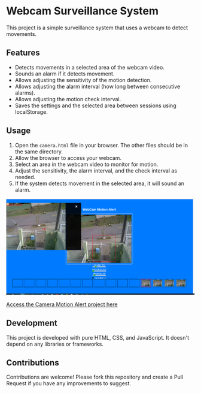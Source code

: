 # Webcam Surveillance System

This project is a simple surveillance system that uses a webcam to detect movements.

## Features

- Detects movements in a selected area of the webcam video.
- Sounds an alarm if it detects movement.
- Allows adjusting the sensitivity of the motion detection.
- Allows adjusting the alarm interval (how long between consecutive alarms).
- Allows adjusting the motion check interval.
- Saves the settings and the selected area between sessions using localStorage.

## Usage

1. Open the `camera.html` file in your browser. The other files should be in the same directory.
2. Allow the browser to access your webcam.
3. Select an area in the webcam video to monitor for motion.
4. Adjust the sensitivity, the alarm interval, and the check interval as needed.
5. If the system detects movement in the selected area, it will sound an alarm.

![Screenshot of the application](/screenshot2.jpg)

[Access the Camera Motion Alert project here](https://mperotto.github.io/WebCamMotionAlert/camera.html)


## Development

This project is developed with pure HTML, CSS, and JavaScript. It doesn't depend on any libraries or frameworks.

## Contributions

Contributions are welcome! Please fork this repository and create a Pull Request if you have any improvements to suggest.
